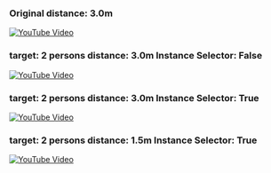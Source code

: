 ### Original  distance:  3.0m
[![YouTube Video](https://img.youtube.com/vi/8zv4crTuyuE/sddefault.jpg)](https://www.youtube.com/watch?v=8zv4crTuyuE)

### target: 2 persons  distance: 3.0m Instance Selector: False
[![YouTube Video](https://img.youtube.com/vi/m02TdfWuAE0/sddefault.jpg)](https://www.youtube.com/watch?v=m02TdfWuAE0)

### target: 2 persons distance: 3.0m Instance Selector: True
[![YouTube Video](https://img.youtube.com/vi/76E-JHQBkmQ/sddefault.jpg)](https://www.youtube.com/watch?v=76E-JHQBkmQ)

### target: 2 persons  distance: 1.5m Instance Selector: True
[![YouTube Video](https://img.youtube.com/vi/DawAjLboVxY/sddefault.jpg)](https://www.youtube.com/watch?v=DawAjLboVxY)
